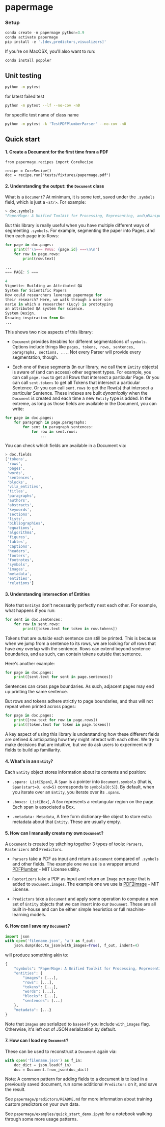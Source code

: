 # papermage

### Setup

```python
conda create -n papermage python=3.9
conda activate papermage
pip install -e '.[dev,predictors,visualizers]'
```

If you're on MacOSX, you'll also want to run:
```
conda install poppler
```


## Unit testing
```bash
python -m pytest
```
for latest failed test
```bash
python -m pytest --lf --no-cov -n0
```
for specific test name of class name
```bash
python -m pytest -k 'TestPDFPlumberParser' --no-cov -n0
```

## Quick start

#### 1. Create a Document for the first time from a PDF
```
from papermage.recipes import CoreRecipe

recipe = CoreRecipe()
doc = recipe.run("tests/fixtures/papermage.pdf")
```

#### 2. Understanding the output: the `Document` class

What is a `Document`? At minimum, it is some text, saved under the `.symbols` field, which is just a `<str>`.  For example:

```python
> doc.symbols
"PaperMage: A Unified Toolkit for Processing, Representing, and\nManipulating Visually-..."
```

But this library is really useful when you have multiple different ways of segmenting `.symbols`. For example, segmenting the paper into Pages, and then each page into Rows:

```python
for page in doc.pages:
    print(f'\n=== PAGE: {page.id} ===\n\n')
    for row in page.rows:
        print(row.text)
        
...
=== PAGE: 5 ===

4
Vignette: Building an Attributed QA
System for Scientific Papers
How could researchers leverage papermage for
their research? Here, we walk through a user sce-
nario in which a researcher (Lucy) is prototyping
an attributed QA system for science.
System Design.
Drawing inspiration from Ko
...
```

This shows two nice aspects of this library:

* `Document` provides iterables for different segmentations of `symbols`.  Options include things like `pages, tokens, rows, sentences, paragraphs, sections, ...`.  Not every Parser will provide every segmentation, though.

* Each one of these segments (in our library, we call them `Entity` objects) is aware of (and can access) other segment types. For example, you can call `page.rows` to get all Rows that intersect a particular Page. Or you can call `sent.tokens` to get all Tokens that intersect a particular Sentence. Or you can call `sent.rows` to get the Row(s) that intersect a particular Sentence. These indexes are built *dynamically* when the `Document` is created and each time a new `Entity` type is added. In the extreme, as long as those fields are available in the Document, you can write:

```python
for page in doc.pages:
    for paragraph in page.paragraphs:
        for sent in paragraph.sentences:
            for row in sent.rows: 
                ...
```

You can check which fields are available in a Document via:

```python
> doc.fields
['tokens',
 'rows',
 'pages',
 'words',
 'sentences',
 'blocks',
 'vila_entities',
 'titles',
 'paragraphs',
 'authors',
 'abstracts',
 'keywords',
 'sections',
 'lists',
 'bibliographies',
 'equations',
 'algorithms',
 'figures',
 'tables',
 'captions',
 'headers',
 'footers',
 'footnotes',
 'symbols',
 'images',
 'metadata',
 'entities',
 'relations']
```

#### 3. Understanding intersection of Entities

Note that `Entity`s don't necessarily perfectly nest each other. For example, what happens if you run:

```python
for sent in doc.sentences:
    for row in sent.rows:
        print([token.text for token in row.tokens])
```

Tokens that are *outside* each sentence can still be printed. This is because when we jump from a sentence to its rows, we are looking for *all* rows that have *any* overlap with the sentence. Rows can extend beyond sentence boundaries, and as such, can contain tokens outside that sentence.

Here's another example:
```python
for page in doc.pages:
    print([sent.text for sent in page.sentences])
```

Sentences can cross page boundaries. As such, adjacent pages may end up printing the same sentence.

But rows and tokens adhere strictly to page boundaries, and thus will not repeat when printed across pages:
```python
for page in doc.pages:
    print([row.text for row in page.rows])
    print([token.text for token in page.tokens])
``` 

A key aspect of using this library is understanding how these different fields are defined & anticipating how they might interact with each other. We try to make decisions that are intuitive, but we do ask users to experiment with fields to build up familiarity.



#### 4. What's in an `Entity`?

Each `Entity` object stores information about its contents and position:

* `.spans: List[Span]`, A `Span` is a pointer into `Document.symbols` (that is, `Span(start=0, end=5)` corresponds to `symbols[0:5]`). By default, when you iterate over an `Entity`, you iterate over its `.spans`.

* `.boxes: List[Box]`, A `Box` represents a rectangular region on the page. Each span is associated a Box.

* `.metadata: Metadata`, A free form dictionary-like object to store extra metadata about that `Entity`. These are usually empty.



#### 5. How can I manually create my own `Document`?

A `Document` is created by stitching together 3 types of tools: `Parsers`, `Rasterizers` and `Predictors`.

* `Parsers` take a PDF as input and return a `Document` compared of `.symbols` and other fields. The example one we use is a wrapper around [PDFPlumber](https://github.com/jsvine/pdfplumber) - MIT License utility.

* `Rasterizers` take a PDF as input and return an `Image` per page that is added to `Document.images`. The example one we use is [PDF2Image](https://github.com/Belval/pdf2image) - MIT License. 

* `Predictors` take a `Document` and apply some operation to compute a new set of `Entity` objects that we can insert into our `Document`. These are all built in-house and can be either simple heuristics or full machine-learning models.



#### 6. How can I save my `Document`?

```python
import json
with open('filename.json', 'w') as f_out:
    json.dump(doc.to_json(with_images=True), f_out, indent=4)
```

will produce something akin to:
```python
{
    "symbols": "PaperMage: A Unified Toolkit for Processing, Representing, an...",
    "entities": {
        "images": [...],
        "rows": [...],
        "tokens": [...],
        "words": [...],
        "blocks": [...],
        "sentences": [...]
    },
    "metadata": {...}
}
```

Note that `Images` are serialized to `base64` if you include `with_images` flag. Otherwise, it's left out of JSON serialization by default.


#### 7. How can I load my `Document`?

These can be used to reconstruct a `Document` again via:

```python
with open('filename.json') as f_in:
    doc_dict = json.load(f_in)
    doc = Document.from_json(doc_dict)
```


Note: A common pattern for adding fields to a document is to load in a previously saved document, run some additional `Predictors` on it, and save the result.

See `papermage/predictors/README.md` for more information about training custom predictors on your own data.

See `papermage/examples/quick_start_demo.ipynb` for a notebook walking through some more usage patterns.